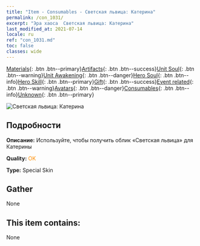 ```yaml
---
title: "Item - Consumables - Светская львица: Катерина"
permalink: /con_1031/
excerpt: "Эра хаоса  Светская львица: Катерина"
last_modified_at: 2021-07-14
locale: ru
ref: "con_1031.md"
toc: false
classes: wide
---
```

 [Materials](/ItemsRU/){: .btn .btn--primary}[Artifacts](/ItemsRU/Artifacts/){: .btn .btn--success}[Unit Soul](/ItemsRU/UnitSoul/){: .btn .btn--warning}[Unit Awakening](/ItemsRU/UnitAwakening/){: .btn .btn--danger}[Hero Soul](/ItemsRU/HeroSoul/){: .btn .btn--info}[Hero Skill](/ItemsRU/HeroSkill/){: .btn .btn--primary}[Gift](/ItemsRU/Gift/){: .btn .btn--success}[Event related](/ItemsRU/Events/){: .btn .btn--warning}[Avatars](/ItemsRU/Avatars/){: .btn .btn--danger}[Consumables](/ItemsRU/Consumables/){: .btn .btn--info}[Unknown](/ItemsRU/Unknown/){: .btn .btn--primary}

 ![Светская львица: Катерина](/images/h/h_Catherine8.jpg)

## Подробности
 **Описание:** Используйте, чтобы получить облик «Светская львица» для Катерины

 **Quality:** <span style="color: #FF8C00">OK</span>

 **Type:** Special Skin

## Gather

  None

## This item contains:

  None


